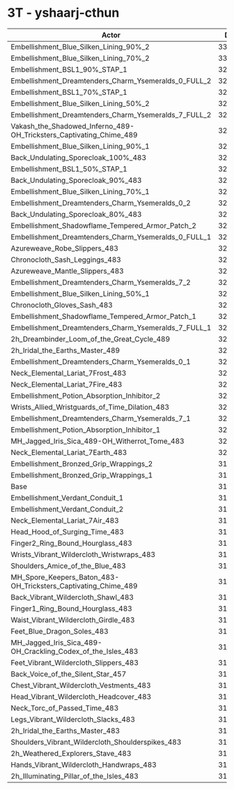 # 3T - yshaarj-cthun
| Actor | DPS | Increase |
|---|:---:|:---:|
|Embellishment_Blue_Silken_Lining_90%_2|333722|4.53%|
|Embellishment_Blue_Silken_Lining_70%_2|330643|3.57%|
|Embellishment_BSL1_90%_STAP_1|328833|3.00%|
|Embellishment_Dreamtenders_Charm_Ysemeralds_0_FULL_2|328526|2.90%|
|Embellishment_BSL1_70%_STAP_1|327250|2.50%|
|Embellishment_Blue_Silken_Lining_50%_2|327164|2.48%|
|Embellishment_Dreamtenders_Charm_Ysemeralds_7_FULL_2|326943|2.41%|
|Vakash_the_Shadowed_Inferno_489-OH_Tricksters_Captivating_Chime_489|326785|2.36%|
|Embellishment_Blue_Silken_Lining_90%_1|326389|2.23%|
|Back_Undulating_Sporecloak_100%_483|325800|2.05%|
|Embellishment_BSL1_50%_STAP_1|325569|1.98%|
|Back_Undulating_Sporecloak_90%_483|325063|1.82%|
|Embellishment_Blue_Silken_Lining_70%_1|325017|1.80%|
|Embellishment_Dreamtenders_Charm_Ysemeralds_0_2|324381|1.60%|
|Back_Undulating_Sporecloak_80%_483|324267|1.57%|
|Embellishment_Shadowflame_Tempered_Armor_Patch_2|323983|1.48%|
|Embellishment_Dreamtenders_Charm_Ysemeralds_0_FULL_1|323631|1.37%|
|Azureweave_Robe_Slippers_483|323614|1.36%|
|Chronocloth_Sash_Leggings_483|323443|1.31%|
|Azureweave_Mantle_Slippers_483|323296|1.26%|
|Embellishment_Dreamtenders_Charm_Ysemeralds_7_2|323287|1.26%|
|Embellishment_Blue_Silken_Lining_50%_1|323285|1.26%|
|Chronocloth_Gloves_Sash_483|322916|1.15%|
|Embellishment_Shadowflame_Tempered_Armor_Patch_1|321780|0.79%|
|Embellishment_Dreamtenders_Charm_Ysemeralds_7_FULL_1|321752|0.78%|
|2h_Dreambinder_Loom_of_the_Great_Cycle_489|321671|0.76%|
|2h_Iridal_the_Earths_Master_489|321620|0.74%|
|Embellishment_Dreamtenders_Charm_Ysemeralds_0_1|321521|0.71%|
|Neck_Elemental_Lariat_7Frost_483|321076|0.57%|
|Neck_Elemental_Lariat_7Fire_483|321005|0.55%|
|Embellishment_Potion_Absorption_Inhibitor_2|320866|0.50%|
|Wrists_Allied_Wristguards_of_Time_Dilation_483|320661|0.44%|
|Embellishment_Dreamtenders_Charm_Ysemeralds_7_1|320224|0.30%|
|Embellishment_Potion_Absorption_Inhibitor_1|320194|0.29%|
|MH_Jagged_Iris_Sica_489-OH_Witherrot_Tome_483|320126|0.27%|
|Neck_Elemental_Lariat_7Earth_483|320082|0.26%|
|Embellishment_Bronzed_Grip_Wrappings_2|319328|0.02%|
|Embellishment_Bronzed_Grip_Wrappings_1|319277|0.01%|
|Base|319258|0.00%|
|Embellishment_Verdant_Conduit_1|319211|-0.01%|
|Embellishment_Verdant_Conduit_2|319197|-0.02%|
|Neck_Elemental_Lariat_7Air_483|319012|-0.08%|
|Head_Hood_of_Surging_Time_483|318726|-0.17%|
|Finger2_Ring_Bound_Hourglass_483|318625|-0.20%|
|Wrists_Vibrant_Wildercloth_Wristwraps_483|318570|-0.22%|
|Shoulders_Amice_of_the_Blue_483|318424|-0.26%|
|MH_Spore_Keepers_Baton_483-OH_Tricksters_Captivating_Chime_489|318107|-0.36%|
|Back_Vibrant_Wildercloth_Shawl_483|318035|-0.38%|
|Finger1_Ring_Bound_Hourglass_483|317933|-0.41%|
|Waist_Vibrant_Wildercloth_Girdle_483|317826|-0.45%|
|Feet_Blue_Dragon_Soles_483|317610|-0.52%|
|MH_Jagged_Iris_Sica_489-OH_Crackling_Codex_of_the_Isles_483|317566|-0.53%|
|Feet_Vibrant_Wildercloth_Slippers_483|317426|-0.57%|
|Back_Voice_of_the_Silent_Star_457|317411|-0.58%|
|Chest_Vibrant_Wildercloth_Vestments_483|316861|-0.75%|
|Head_Vibrant_Wildercloth_Headcover_483|316758|-0.78%|
|Neck_Torc_of_Passed_Time_483|316660|-0.81%|
|Legs_Vibrant_Wildercloth_Slacks_483|316629|-0.82%|
|2h_Iridal_the_Earths_Master_483|316599|-0.83%|
|Shoulders_Vibrant_Wildercloth_Shoulderspikes_483|316488|-0.87%|
|2h_Weathered_Explorers_Stave_483|316184|-0.96%|
|Hands_Vibrant_Wildercloth_Handwraps_483|316140|-0.98%|
|2h_Illuminating_Pillar_of_the_Isles_483|314274|-1.56%|
